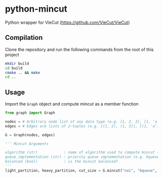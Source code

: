# python-mincut
Python wrapper for VieCut (https://github.com/VieCut/VieCut)

## Compilation
Clone the repository and run the following commands from the root of this project
```bash
mkdir build
cd build
cmake .. && make
cd ..
```
## Usage
Import the `Graph` object and compute mincut as a member function
```Python
from graph import Graph

nodes = # Arbitrary node list of any data type (e.g. [1, 2, 3], [1, 'a', 0.5], etc.)
edges = # Edges are lists of 2-tuples (e.g. [(1, 2), (1, 3)], [(1, 'a'), (0.5, 1)], etc.)

G = Graph(nodes, edges)

''' Mincut Arguments

algorithm (str)            : name of algorithm used to compute mincut (e.g. noi, vc, cactus)
queue_implementation (str) : priority queue implementation (e.g. bqueue, bstack, heap)
balanced (bool)            : is the mincut balanced?
'''
light_partition, heavy_partition, cut_size = G.mincut("noi", "bqueue", False)
```
